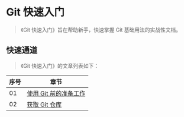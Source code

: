 # Git 快速入门

> 《Git 快速入门》旨在帮助新手，快速掌握 Git 基础用法的实战性文档。

## 快速通道

> 《Git 快速入门》的文章列表如下：

| 序号 | 章节                                                 |
| ---- | ---------------------------------------------------- |
| 01   | [使用 Git 前的准备工作](./01-使用Git前的准备工作.md) |
| 02   | [获取 Git 仓库](./02-获取Git仓库.md)                 |
